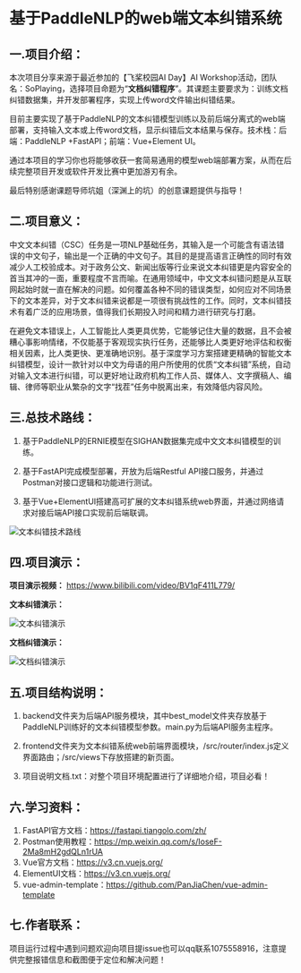 # 基于PaddleNLP的web端文本纠错系统

## 一.项目介绍：

  本次项目分享来源于最近参加的【飞桨校园AI Day】AI Workshop活动，团队名：SoPlaying，选择项目命题为“**文档纠错程序**”。其课题主要要求为：训练文档纠错数据集，并开发部署程序，实现上传word文件输出纠错结果。

  目前主要实现了基于PaddleNLP的文本纠错模型训练以及前后端分离式的web端部署，支持输入文本或上传word文档，显示纠错后文本结果与保存。技术栈：后端：PaddleNLP +FastAPI；前端：Vue+Element UI。

  通过本项目的学习你也将能够收获一套简易通用的模型web端部署方案，从而在后续完整项目开发或软件开发比赛中更加游刃有余。
  
  最后特别感谢课题导师坑姐（深渊上的坑）的创意课题提供与指导！

## 二.项目意义：

  中文文本纠错（CSC）任务是一项NLP基础任务，其输入是一个可能含有语法错误的中文句子，输出是一个正确的中文句子。其目的是提高语言正确性的同时有效减少人工校验成本。对于政务公文、新闻出版等行业来说文本纠错更是内容安全的首当其冲的一面，重要程度不言而喻。在通用领域中，中文文本纠错问题是从互联网起始时就一直在解决的问题。如何覆盖各种不同的错误类型，如何应对不同场景下的文本差异，对于文本纠错来说都是一项很有挑战性的工作。同时，文本纠错技术有着广泛的应用场景，值得我们长期投入时间和精力进行研究与打磨。

  在避免文本错误上，人工智能比人类更具优势，它能够记住大量的数据，且不会被糟心事影响情绪，不仅能基于客观现实执行任务，还能够比人类更好地评估和权衡相关因素，比人类更快、更准确地识别。基于深度学习方案搭建更精确的智能文本纠错模型，设计一款针对以中文为母语的用户所使用的优质“文本纠错”系统，自动对输入文本进行纠错，可以更好地让政府机构工作人员、媒体人、文字撰稿人、编辑、律师等职业从繁杂的文字“找茬”任务中脱离出来，有效降低内容风险。

## 三.总技术路线：

  1. 基于PaddleNLP的ERNIE模型在SIGHAN数据集完成中文文本纠错模型的训练。

  2. 基于FastAPI完成模型部署，开放为后端Restful API接口服务，并通过Postman对接口逻辑和功能进行测试。

  3. 基于Vue+ElementUI搭建高可扩展的文本纠错系统web界面，并通过网络请求对接后端API接口实现前后端联调。

![文本纠错技术路线](https://gitee.com/hchhtc123/picture/raw/master/typora/%E6%96%87%E6%9C%AC%E7%BA%A0%E9%94%99%E6%8A%80%E6%9C%AF%E8%B7%AF%E7%BA%BF.png)

## 四.项目演示：

**项目演示视频：** https://www.bilibili.com/video/BV1qF411L779/

**文本纠错演示：**

![文本纠错演示](https://gitee.com/hchhtc123/picture/raw/master/typora/%E6%96%87%E6%9C%AC%E7%BA%A0%E9%94%99%E6%BC%94%E7%A4%BA.png)

**文档纠错演示：**

![文档纠错演示](https://gitee.com/hchhtc123/picture/raw/master/typora/%E6%96%87%E6%A1%A3%E7%BA%A0%E9%94%99%E6%BC%94%E7%A4%BA.png)

## 五.项目结构说明：

  1. backend文件夹为后端API服务模块，其中best_model文件夹存放基于PaddleNLP训练好的文本纠错模型参数。main.py为后端API服务主程序。

  2. frontend文件夹为文本纠错系统web前端界面模块，/src/router/index.js定义界面路由；/src/views下存放搭建的新页面。

  3. 项目说明文档.txt：对整个项目环境配置进行了详细地介绍，项目必看！

## 六.学习资料：

  1. FastAPI官方文档：https://fastapi.tiangolo.com/zh/
  2. Postman使用教程：https://mp.weixin.qq.com/s/IoseF-2Ma8mH2gdQLn1rUA
  3. Vue官方文档：https://v3.cn.vuejs.org/
  4. ElementUI文档：https://v3.cn.vuejs.org/
  5. vue-admin-template：https://github.com/PanJiaChen/vue-admin-template

## 七.作者联系：

   项目运行过程中遇到问题欢迎向项目提issue也可以qq联系1075558916，注意提供完整报错信息和截图便于定位和解决问题！
